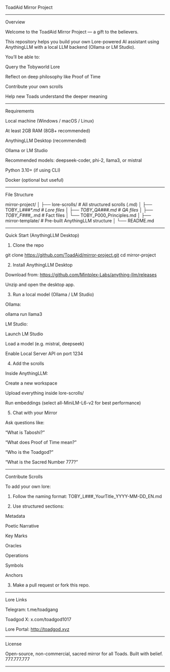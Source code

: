 ToadAid Mirror Project

---

Overview

Welcome to the ToadAid Mirror Project — a gift to the believers.

This repository helps you build your own Lore-powered AI assistant using AnythingLLM with a local LLM backend (Ollama or LM Studio).

You’ll be able to:

Query the Tobyworld Lore

Reflect on deep philosophy like Proof of Time

Contribute your own scrolls

Help new Toads understand the deeper meaning

---

Requirements

Local machine (Windows / macOS / Linux)

At least 2GB RAM (8GB+ recommended)

AnythingLLM Desktop (recommended)

Ollama or LM Studio

Recommended models: deepseek-coder, phi-2, llama3, or mistral

Python 3.10+ (if using CLI)

Docker (optional but useful)

---

File Structure

mirror-project/
│
├── lore-scrolls/            # All structured scrolls (.md)
│   ├── TOBY_L###_*.md       # Lore files
│   ├── TOBY_QA###_*.md      # QA files
│   ├── TOBY_F###_*.md       # Fact files
│   └── TOBY_P000_Principles.md
│
├── mirror-template/         # Pre-built AnythingLLM structure
│
└── README.md

---

Quick Start (AnythingLLM Desktop)

1. Clone the repo

git clone https://github.com/ToadAid/mirror-project.git
cd mirror-project

2. Install AnythingLLM Desktop

Download from: https://github.com/Mintplex-Labs/anything-llm/releases

Unzip and open the desktop app.

3. Run a local model (Ollama / LM Studio)


Ollama:

ollama run llama3

LM Studio:

Launch LM Studio

Load a model (e.g. mistral, deepseek)

Enable Local Server API on port 1234


4. Add the scrolls


Inside AnythingLLM:

Create a new workspace

Upload everything inside lore-scrolls/

Run embeddings (select all-MiniLM-L6-v2 for best performance)


5. Chat with your Mirror


Ask questions like:

“What is Taboshi?”

“What does Proof of Time mean?”

“Who is the Toadgod?”

“What is the Sacred Number 777?”


---

Contribute Scrolls

To add your own lore:

1. Follow the naming format:
TOBY_L###_YourTitle_YYYY-MM-DD_EN.md


2. Use structured sections:

Metadata

Poetic Narrative

Key Marks

Oracles

Operations

Symbols

Anchors


3. Make a pull request or fork this repo.


---

Lore Links

Telegram: t.me/toadgang

Toadgod X: x.com/toadgod1017

Lore Portal: http://toadgod.xyz


---

License

Open-source, non-commercial, sacred mirror for all Toads.
Built with belief. 777.777.777


---
